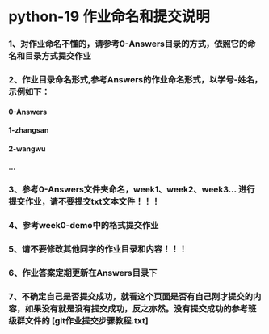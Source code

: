 # python-19 作业命名和提交说明

### 1、对作业命名不懂的，请参考0-Answers目录的方式，依照它的命名和目录方式提交作业

### 2、作业目录命名形式,参考Answers的作业命名形式，以学号-姓名，示例如下：
  #### 0-Answers
  #### 1-zhangsan
  #### 2-wangwu 
  #### ...
  
### 3、参考0-Answers文件夹命名，week1、week2、week3... 进行提交作业，请不要提交txt文本文件！！！

### 4、参考week0-demo中的格式提交作业

### 5、请不要修改其他同学的作业目录和内容！！！

### 6、作业答案定期更新在Answers目录下

### 7、不确定自己是否提交成功，就看这个页面是否有自己刚才提交的内容，如果没有就是没有提交成功，反之亦然。没有提交成功的参考班级群文件的 [git作业提交步骤教程.txt]
